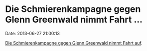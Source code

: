 Die Schmierenkampagne gegen Glenn Greenwald nimmt Fahrt \...
============================================================

Date: 2013-06-27 21:00:13

[Die Schmierenkampagne gegen Glenn Greenwald nimmt Fahrt
auf](http://www.guardian.co.uk/commentisfree/2013/jun/26/nsa-revelations-response-to-smears).
